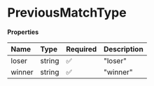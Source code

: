 # PreviousMatchType

**Properties**

| Name   | Type   | Required | Description |
| :----- | :----- | :------- | :---------- |
| loser  | string | ✅       | "loser"     |
| winner | string | ✅       | "winner"    |

<!-- This file was generated by liblab | https://liblab.com/ -->
